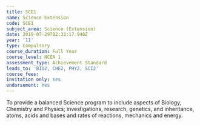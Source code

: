 ```yaml
---
title: SCE1
name: Science Extension
code: SCE1
subject_area: Science (Extension)
date: 2019-07-29T02:33:17.940Z
year: '11'
type: Compulsory
course_duration: Full Year
course_level: NCEA 1
assessment_type: Achievement Standard
leads_to: 'BIO2, CHE2, PHY2, SCI2'
course_fees: 
invitation only: Yes
endorsement: Yes
---
```

To provide a balanced Science program to include aspects of Biology, Chemistry and Physics; investigations, research, genetics, and inheritance, atoms, acids and bases and rates of reactions, mechanics and energy.
